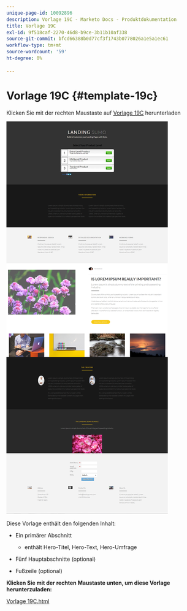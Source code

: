```yaml
---
unique-page-id: 10092896
description: Vorlage 19C - Marketo Docs - Produktdokumentation
title: Vorlage 19C
exl-id: 9f518caf-2270-46d8-b9ce-3b11b10af338
source-git-commit: bfcd66388b0d77cf3f1743b0778026a1e5a1ec61
workflow-type: tm+mt
source-wordcount: '59'
ht-degree: 0%

---
```


# Vorlage 19C {#template-19c}

Klicken Sie mit der rechten Maustaste auf [Vorlage 19C](https://experienceleague.adobe.com/landing/marketo/lp-templates/template-19c.html) herunterladen

![](assets/image2015-9-16-16-3a52-3a26.png)

Diese Vorlage enthält den folgenden Inhalt:

* Ein primärer Abschnitt

   * enthält Hero-Titel, Hero-Text, Hero-Umfrage

* Fünf Hauptabschnitte (optional)
* Fußzeile (optional)

**Klicken Sie mit der rechten Maustaste unten, um diese Vorlage herunterzuladen:**

[Vorlage 19C.html](https://experienceleague.adobe.com/landing/marketo/lp-templates/template-19c.html)
